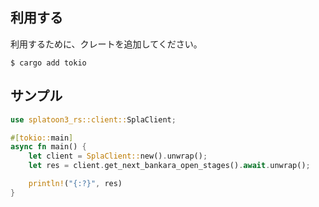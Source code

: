 ## 利用する

利用するために、クレートを追加してください。

```
$ cargo add tokio
```

## サンプル

```rust
use splatoon3_rs::client::SplaClient;

#[tokio::main]
async fn main() {
    let client = SplaClient::new().unwrap();
    let res = client.get_next_bankara_open_stages().await.unwrap();

    println!("{:?}", res)
}
```
